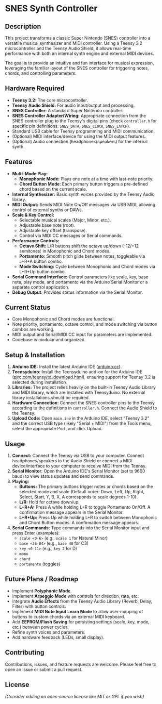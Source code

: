 # SNES Synth Controller

## Description

This project transforms a classic Super Nintendo (SNES) controller into a versatile musical synthesizer and MIDI controller. Using a Teensy 3.2 microcontroller and the Teensy Audio Shield, it allows real-time performance with both an internal synth engine and external MIDI devices.

The goal is to provide an intuitive and fun interface for musical expression, leveraging the familiar layout of the SNES controller for triggering notes, chords, and controlling parameters.

## Hardware Required

*   **Teensy 3.2:** The core microcontroller.
*   **Teensy Audio Shield:** For audio input/output and processing.
*   **SNES Controller:** A standard Super Nintendo controller.
*   **SNES Controller Adapter/Wiring:** Appropriate connection from the SNES controller plug to the Teensy's digital pins (check `controller.h` for specific pin definitions: `SNES_DATA`, `SNES_CLOCK`, `SNES_LATCH`).
*   Standard USB cable for Teensy programming and MIDI communication.
*   (Optional) MIDI interface/device for using the MIDI output features.
*   (Optional) Audio connection (headphones/speakers) for the internal synth.

## Features

*   **Multi-Mode Play:**
    *   **Monophonic Mode:** Plays one note at a time with last-note priority.
    *   **Chord Button Mode:** Each primary button triggers a pre-defined chord based on the current scale.
*   **Internal Synthesizer:** Basic synth voices provided by the Teensy Audio library.
*   **MIDI Output:** Sends MIDI Note On/Off messages via USB MIDI, allowing control of external synths or DAWs.
*   **Scale & Key Control:**
    *   Selectable musical scales (Major, Minor, etc.).
    *   Adjustable base note (root).
    *   Adjustable key offset (transpose).
    *   Control via MIDI CC messages or Serial commands.
*   **Performance Controls:**
    *   **Octave Shift:** L/R buttons shift the octave up/down (-12/+12 semitones) in Monophonic and Chord modes.
    *   **Portamento:** Smooth pitch glide between notes, toggleable via L+R+A button combo.
    *   **Mode Switching:** Cycle between Monophonic and Chord modes via L+R+Up button combo.
*   **Serial Command Interface:** Control parameters like scale, key, base note, play mode, and portamento via the Arduino Serial Monitor or a separate control application.
*   **Debug Output:** Provides status information via the Serial Monitor.

## Current Status

*   Core Monophonic and Chord modes are functional.
*   Note priority, portamento, octave control, and mode switching via button combos are working.
*   MIDI output and Serial/MIDI CC input for parameters are implemented.
*   Codebase is modular and organized.

## Setup & Installation

1.  **Arduino IDE:** Install the latest Arduino IDE ([arduino.cc](https://www.arduino.cc/en/software)).
2.  **Teensyduino:** Install the Teensyduino add-on for the Arduino IDE ([pjrc.com/teensy/td_download.html](https://www.pjrc.com/teensy/td_download.html)), ensuring support for Teensy 3.2 is selected during installation.
3.  **Libraries:** The project relies heavily on the built-in Teensy Audio Library and MIDI library, which are installed with Teensyduino. No external library installations should be required.
4.  **Hardware Connection:** Connect the SNES controller pins to the Teensy according to the definitions in `controller.h`. Connect the Audio Shield to the Teensy.
5.  **Upload Code:** Open `main.ino` in the Arduino IDE, select "Teensy 3.2" and the correct USB type (likely "Serial + MIDI") from the Tools menu, select the appropriate Port, and click Upload.

## Usage

1.  **Connect:** Connect the Teensy via USB to your computer. Connect headphones/speakers to the Audio Shield or connect a MIDI device/interface to your computer to receive MIDI from the Teensy.
2.  **Serial Monitor:** Open the Arduino IDE's Serial Monitor (set to 9600 baud) to view status updates and send commands.
3.  **Playing:**
    *   **Buttons:** The primary buttons trigger notes or chords based on the selected mode and scale (Default order: Down, Left, Up, Right, Select, Start, Y, B, X, A corresponds to scale degrees 1-10).
    *   **L/R:** Hold for octave down/up.
    *   **L+R+A:** Press A while holding L+R to toggle Portamento On/Off. A confirmation message appears in the Serial Monitor.
    *   **L+R+Up:** Press Up while holding L+R to switch between Monophonic and Chord Button modes. A confirmation message appears.
4.  **Serial Commands:** Type commands into the Serial Monitor input and press Enter (examples):
    *   `scale <0-6>` (e.g., `scale 1` for Natural Minor)
    *   `base <36-84>` (e.g., `base 48` for C3)
    *   `key <0-11>` (e.g., `key 2` for D)
    *   `mono`
    *   `chord`
    *   `portamento` (toggles)

## Future Plans / Roadmap

*   Implement **Polyphonic Mode**.
*   Implement **Arpeggio Mode** with controls for direction, rate, etc.
*   Integrate **Audio Effects** from the Teensy Audio Library (Reverb, Delay, Filter) with button controls.
*   Implement **MIDI Note Input Learn Mode** to allow user-mapping of buttons to custom chords via an external MIDI keyboard.
*   Add **EEPROM/Flash Saving** for persisting settings (scale, key, mode, etc.) between power cycles.
*   Refine synth voices and parameters.
*   Add hardware feedback (LEDs, small display).

## Contributing

Contributions, issues, and feature requests are welcome. Please feel free to open an issue or submit a pull request.

## License

*(Consider adding an open-source license like MIT or GPL if you wish)* 